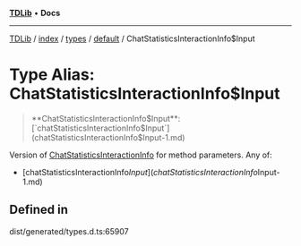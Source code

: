 [**TDLib**](../../../../../../README.md) • **Docs**

***

[TDLib](../../../../../../modules.md) / [index](../../../../../README.md) / [types](../../../README.md) / [default](../README.md) / ChatStatisticsInteractionInfo$Input

# Type Alias: ChatStatisticsInteractionInfo$Input

> **ChatStatisticsInteractionInfo$Input**: [`chatStatisticsInteractionInfo$Input`](chatStatisticsInteractionInfo$Input-1.md)

Version of [ChatStatisticsInteractionInfo](ChatStatisticsInteractionInfo.md) for method parameters.
Any of:
- [chatStatisticsInteractionInfo$Input](chatStatisticsInteractionInfo$Input-1.md)

## Defined in

dist/generated/types.d.ts:65907
